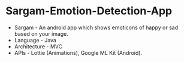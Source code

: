 # Sargam-Emotion-Detection-App
- Sargam - An android app which shows emoticons of happy or sad based on your image.
- Language - Java
- Architecture - MVC
- APIs - Lottie (Animations), Google ML Kit (Android).
